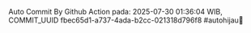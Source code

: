 Auto Commit By Github Action pada: 2025-07-30 01:36:04 WIB, COMMIT_UUID fbec65d1-a737-4ada-b2cc-021318d796f8 #autohijau🗿
